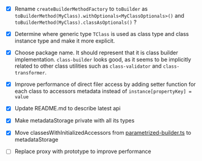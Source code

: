 - [x] Rename `createBuilderMethodFactory` to `toBuilder` as `toBuilderMethod(MyClass).withOptionals<MyClassOptionals>()` and `toBuilderMethod(MyClass).classAsOptionals()` ?
- [x] Determine where generic type `TClass` is used as class type and class instance type and make it more explicit.
- [x] Choose package name. It should represent that it is class builder implementation. `class-builder` looks good, as it seems to be implicitly related to other class utilities such as `class-validator` and `class-transformer`.
- [x] Improve performance of direct filer access by adding setter function for each class to accessors metadata instead of `instance[propertyKey] = value`
- [x] Update README.md to describe latest api
- [x] Make metadataStorage private with all its types
- [x] Move classesWithInitializedAccessors from [parametrized-builder.ts](./src/lib/parametrized-builder.ts) to metadataStorage

- [ ] Replace proxy with prototype to improve performance
